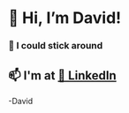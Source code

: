 # 👋 Hi, I’m David!
### 💞️ I could stick around
## 📫 I'm at [🎯 LinkedIn](https://linkedin.com/in/drchaney/)
-David

<!---
drchaney/drchaney is a ✨ special ✨ repository because its `README.md` (this file) appears on your GitHub profile.
You can click the Preview link to take a look at your changes.
--->
